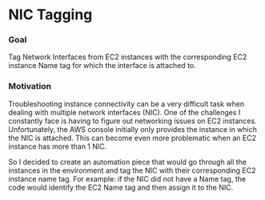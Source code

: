 # NIC Tagging

### Goal

Tag Network Interfaces from EC2 instances with the corresponding EC2 instance Name tag for which the interface is attached to.

### Motivation

Troubleshooting instance connectivity can be a very difficult task when dealing with multiple network interfaces (NIC). One of the challenges I constantly face is having to figure out networking issues on EC2 instances. Unfortunately, the AWS console initially only provides the instance in which the NIC is attached. This can become even more problematic when an EC2 instance has more than 1 NIC.

So I decided to create an automation piece that would go through all the instances in the environment and tag the NIC with their corresponding EC2 instance name tag. For example: if the NIC did not have a Name tag, the code would identify the EC2 Name tag and then assign it to the NIC.